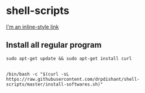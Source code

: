 # shell-scripts
[I'm an inline-style link](https://www.google.com)
## Install all regular program 
``` sudo apt-get update && sudo apt-get install curl ```
##
```/bin/bash -c "$(curl -sL https://raw.githubusercontent.com/drpdishant/shell-scripts/master/install-softwares.sh)"```

